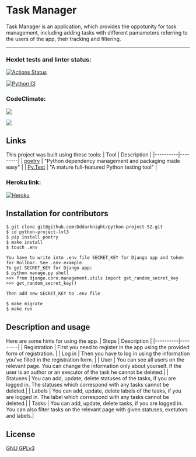 # Task Manager
Task Manager is an application, which provides the oppotunity for task management, including adding tasks with different pamameters referring to the users of the app, their tracking and filtering.

____

### Hexlet tests and linter status:
[![Actions Status](https://github.com/Dddarknight/python-project-52/workflows/hexlet-check/badge.svg)](https://github.com/Dddarknight/python-project-52/actions)

[![Python CI](https://github.com/Dddarknight/python-project-52/actions/workflows/pyci.yml/badge.svg)](https://github.com/Dddarknight/python-project-52/actions)


### CodeClimate:
<a href="https://codeclimate.com/github/Dddarknight/python-project-52/maintainability"><img src="https://api.codeclimate.com/v1/badges/bd5f746a84f1581c4360/maintainability" /></a>

<a href="https://codeclimate.com/github/Dddarknight/python-project-52/test_coverage"><img src="https://api.codeclimate.com/v1/badges/bd5f746a84f1581c4360/test_coverage" /></a>

## Links
This project was built using these tools:
| Tool | Description |
|----------|---------|
| [poetry](https://python-poetry.org/) |  "Python dependency management and packaging made easy" |
| [Py.Test](https://pytest.org) | "A mature full-featured Python testing tool" |

### Heroku link:

[![Heroku](https://heroku-badge.herokuapp.com/?app=fast-sea-58330)](https://fast-sea-58330.herokuapp.com/)

## Installation for contributors
```
$ git clone git@github.com:Dddarknight/python-project-52.git
$ cd python-project-lvl3
$ pip install poetry
$ make install
$ touch .env

You have to write into .env file SECRET_KEY for Django app and token for Rollbar. See .env.example.
To get SECRET_KEY for Django app:
$ python manage.py shell
>>> from django.core.management.utils import get_random_secret_key
>>> get_random_secret_key()

Then add new SECRET_KEY to .env file

$ make migrate
$ make run
```

## Description and usage
Here are some hints for using the app.
| Steps | Description |
|----------|---------|
| Registration |  First you need to register in the app using the provided form of registration. |
| Log in | Then you have to log in using the information you've filled in the registration form. |
| User | You can see all users on the relevant page. You can change the information only about yourself. If the user is an author or an executor of the task he cannot be deleted.|
| Statuses | You can add, update, delete statuses of the tasks, if you are logged in. The statuses which correspond with any tasks cannot be deleted.|
| Labels | You can add, update, delete labels of the tasks, if you are logged in. The label which correspond with any tasks cannot be deleted.|
| Tasks | You can add, update, delete tasks, if you are logged in. You can also filter tasks on the relevant page with given statuses, exetutors and labels.|

## License
[GNU GPLv3](https://choosealicense.com/licenses/gpl-3.0/)
